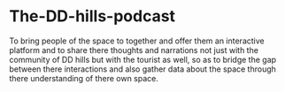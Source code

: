 # The-DD-hills-podcast
To bring people of the space to together and offer them an interactive platform and to share there thoughts and narrations not just with the community of DD hills but with the tourist as well, so as to bridge the gap between there interactions and also gather data about the space through there understanding of there own space.
